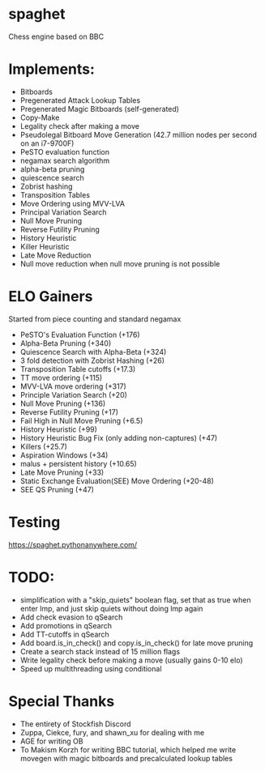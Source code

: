 # spaghet
Chess engine based on BBC


# Implements:
- Bitboards
- Pregenerated Attack Lookup Tables
- Pregenerated Magic Bitboards (self-generated)
- Copy-Make
- Legality check after making a move
- Pseudolegal Bitboard Move Generation (42.7 million nodes per second on an i7-9700F)
- PeSTO evaluation function
- negamax search algorithm
- alpha-beta pruning
- quiescence search
- Zobrist hashing
- Transposition Tables
- Move Ordering using MVV-LVA
- Principal Variation Search
- Null Move Pruning 
- Reverse Futility Pruning
- History Heuristic
- Killer Heuristic
- Late Move Reduction
- Null move reduction when null move pruning is not possible

# ELO Gainers
Started from piece counting and standard negamax
- PeSTO's Evaluation Function (+176)
- Alpha-Beta Pruning (+340)
- Quiescence Search with Alpha-Beta (+324)
- 3 fold detection with Zobrist Hashing (+26)
- Transposition Table cutoffs (+17.3)
- TT move ordering (+115)
- MVV-LVA move ordering (+317)
- Principle Variation Search (+20)
- Null Move Pruning (+136)
- Reverse Futility Pruning (+17)
- Fail High in Null Move Pruning (+6.5)
- History Heuristic (+99)
- History Heuristic Bug Fix (only adding non-captures) (+47)
- Killers (+25.7)
- Aspiration Windows (+34)
- malus + persistent history (+10.65)
- Late Move Pruning (+33)
- Static Exchange Evaluation(SEE) Move Ordering (+20-48)
- SEE QS Pruning (+47)

# Testing
https://spaghet.pythonanywhere.com/

# TODO:
- simplification with a "skip_quiets" boolean flag, set that as true when enter lmp, and just skip quiets without doing lmp again
- Add check evasion to qSearch
- Add promotions in qSearch
- Add TT-cutoffs in qSearch
- Add board.is_in_check() and copy.is_in_check() for late move pruning
- Create a search stack instead of 15 million flags
- Write legality check before making a move (usually gains 0-10 elo)
- Speed up multithreading using conditional

# Special Thanks
- The entirety of Stockfish Discord
- Zuppa, Ciekce, fury, and shawn_xu for dealing with me
- AGE for writing OB
- To Makism Korzh for writing BBC tutorial, which helped me write movegen with magic bitboards and precalculated lookup tables